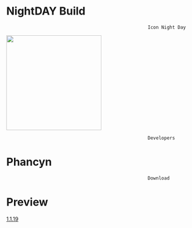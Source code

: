 # NightDAY Build

                                                        Icon Night Day
<img src="https://github.com/nelivv/image/blob/main/banner_for_NightDay.png" width="250" height="250">

                                                        Developers
# Phancyn


                                                        Download
# Preview
<a href="https://github.com/nelivv/NightDAY.build/releases/tag/Preview">1.1.19</a>

